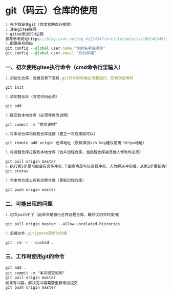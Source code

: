 <!---
"title": "git（码云）仓库的使用",
"author": "NanKe",
"describe": "git（码云）仓库的使用",
"update": "2021-5-13",
"readTime": "2min",
"type": "编程",
"fileName": "1"
--->

# git（码云）仓库的使用

``` js
1.先下载安装git（百度官网自行搜索）
2.注册gitee账号
3.gitee添加SSH公钥
推荐参考网址https://blog.csdn.net/qq_42254247/article/details/109146949?utm_source=app&app_version=5.0.1&code=app_1562916241&uLinkId=usr1mkqgl919blen
4.配置账号密码
git config --global user.name "你的名字或昵称"
git config --global user.email "你的邮箱"
```



### 一、初次使用gitee执行命令（cmd命令行里输入）

``` js
1.初始化仓库，当根目录下没有.git文件的时候必须要运行，即初次使用时

git init 

2.添加暂存区（写完代码必须）

git add . 

3.提交到本地仓库（必须写修改说明）

git commit -m “提交说明” 

4.将本地仓库和远程仓库连接（建立一次连接就可以）

git remote add origin 仓库地址（没有添加ssh key建议使用 https地址）

5.将远程仓库拉取到本地仓库（合并远程仓库，当远程仓库被其他人修改时必须）

git pull origin master 
6.执行第5步是可能会有文件冲突,下面命令是可以查看冲突，人为解决冲突后，从第2步重新执行
git status

7.将本地仓库上传到远程仓库（更新远程仓库）

git push origin master 
```

### 二、可能出现的问题

``` js
1.初次push不了（此命令是强行合并远程仓库，最好仅初次时使用）

git pull origin master --allow-unrelated-histories 

2.忽略文件.gitignore更新的时候

git  rm -r --cached .
```

### 三、工作时使用git的命令

``` 
git add .
git commit -m "本次提交说明"
git pull origin master
如果有冲突，解决完冲突需要重新添加提交
git push origin master 
```
